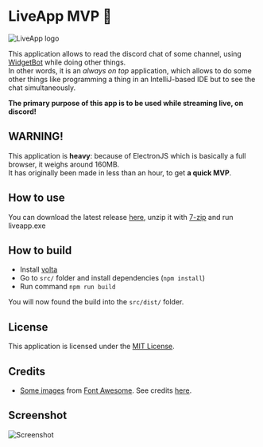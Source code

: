 # LiveApp MVP 🔴

![LiveApp logo](resources/logo/logo-128x.png)

This application allows to read the discord chat of some channel, using [WidgetBot](https://widgetbot.io/) while doing other things. \
In other words, it is an *always on top* application, which allows to do some other things like programming a thing in an IntelliJ-based IDE but to see the chat simultaneously.

**The primary purpose of this app is to be used while streaming live, on discord!**

## WARNING!

This application is **heavy**: because of ElectronJS which is basically a full browser, it weighs around 160MB. \
It has originally been made in less than an hour, to get **a quick MVP**.

## How to use

You can download the latest release [here](https://github.com/readthedocs-fr/LiveApp-frontend/releases), unzip it with [7-zip](https://www.7-zip.org/) and run liveapp.exe

## How to build

- Install [volta](https://volta.sh/)
- Go to `src/` folder and install dependencies (`npm install`)
- Run command `npm run build`

You will now found the build into the `src/dist/` folder.

## License

This application is licensed under the [MIT License](LICENSE).

## Credits

- [Some images](src/public/assets/fontawesome5/) from [Font Awesome](https://fontawesome.com). See credits [here](src/public/assets/fontawesome5/README.md).

## Screenshot

![Screenshot](.images/screenshot.png)
